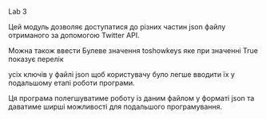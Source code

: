 Lab 3

Цей модуль дозволяє доступатися до різних частин json файлу отриманого за допомогою Twitter API.

Можна також ввести Булеве значення toshowkeys яке при значенні True показує перелік 

усіх ключів у файлі json щоб користувачу було легше вводити їх у подальшому етапі роботи програми.



Ця програма полегшуватиме роботу із даним файлом у форматі json та даватиме ширші можливості для подальшого 
програмування.
